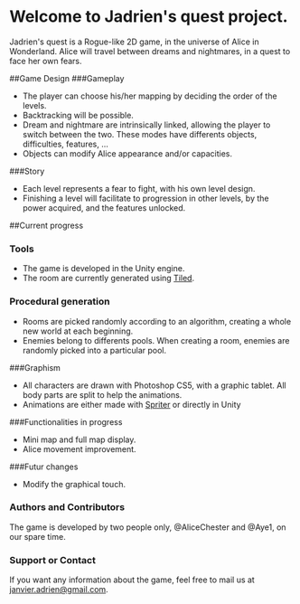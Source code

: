 # Welcome to Jadrien's quest project.
Jadrien's quest is a Rogue-like 2D game, in the universe of Alice in Wonderland. Alice will travel between dreams and nightmares, in a quest to face her own fears.

##Game Design
###Gameplay
* The player can choose his/her mapping by deciding the order of the levels.
* Backtracking will be possible.
* Dream and nightmare are intrinsically linked, allowing the player to switch between the two. These modes have differents objects, difficulties, features, ...
* Objects can modify Alice appearance and/or capacities.

###Story
* Each level represents a fear to fight, with his own level design.
* Finishing a level will facilitate to progression in other levels, by the power acquired, and the features unlocked.


##Current progress
### Tools
* The game is developed in the Unity engine.
* The room are currently generated using [Tiled](http://www.mapeditor.org/).

### Procedural generation
* Rooms are picked randomly according to an algorithm, creating a whole new world at each beginning.
* Enemies belong to differents pools. When creating a room, enemies are randomly picked into a particular pool.

###Graphism
* All characters are drawn with Photoshop CS5, with a graphic tablet. All body parts are split to help the animations.
* Animations are either made with [Spriter](https://brashmonkey.com/spriter-features/#) or directly in Unity

###Functionalities in progress
* Mini map and full map display.
* Alice movement improvement.

###Futur changes
* Modify the graphical touch.

### Authors and Contributors
The game is developed by two people only, @AliceChester and @Aye1, on our spare time.

### Support or Contact
If you want any information about the game, feel free to mail us at janvier.adrien@gmail.com.
